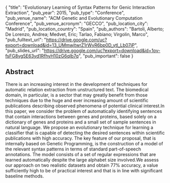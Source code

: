 {
  "title": "Evolutionary Learning of Syntax Patterns for Genic Interaction Extraction",
  "pub_year": 2015,
  "pub_type": "Conference",
  "pub_venue_name": "ACM Genetic and Evolutionary Computation Conference",
  "pub_venue_acronym": "GECCO",
  "pub_location_city": "Madrid",
  "pub_location_country": "Spain",
  "pub_authors": "Bartoli, Alberto; De Lorenzo, Andrea; Medvet, Eric; Tarlao, Fabiano; Virgolin, Marco",
  "pub_fulltext_url": "https://drive.google.com/uc?export=download&id=13_UMmwjtwrZ1rWyR6bp0D_ytl_Lb07jP",
  "pub_slides_url": "https://drive.google.com/uc?export=download&id=1ov-fsFG8vg5E63yd1RfhyH10zG6qIb7q",
  "pub_important": false
}

## Abstract
There is an increasing interest in the development of techniques for automatic relation extraction from unstructured text. The biomedical domain, in particular, is a sector that may greatly benefit from those techniques due to the huge and ever increasing amount of scientific publications describing observed phenomena of potential clinical interest.In this paper, we consider the problem of automatically identifying sentences that contain interactions between genes and proteins, based solely on a dictionary of genes and proteins and a small set of sample sentences in natural language. We propose an evolutionary technique for learning a classifier that is capable of detecting the desired sentences within scientific publications with high accuracy. The key feature of our proposal, that is internally based on Genetic Programming, is the construction of a model of the relevant syntax patterns in terms of standard part-of-speech annotations. The model consists of a set of regular expressions that are learned automatically despite the large alphabet size involved.We assess our approach on two realistic datasets and obtain 77% accuracy, a value sufficiently high to be of practical interest and that is in line with significant baseline methods.
